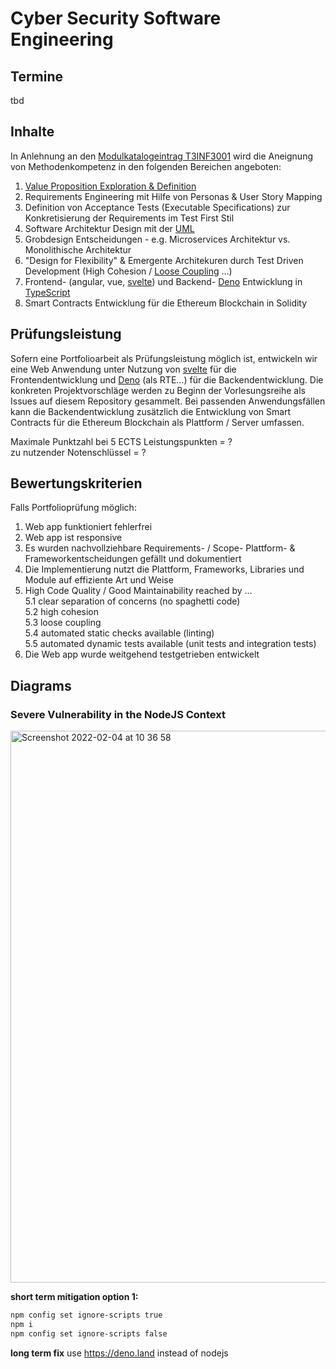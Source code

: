 # Cyber Security Software Engineering

## Termine
tbd

## Inhalte
In Anlehnung an den [Modulkatalogeintrag T3INF3001](https://github.com/michael-spengler/cyber-security-software-engineering/blob/main/Screenshot%202021-10-17%20at%2016.06.50.png) wird die Aneignung von Methodenkompetenz in den folgenden Bereichen angeboten:   
1. [Value Proposition Exploration & Definition](https://www.youtube.com/watch?v=ReM1uqmVfP0)    
2. Requirements Engineering mit Hilfe von Personas & User Story Mapping    
3. Definition von Acceptance Tests (Executable Specifications) zur Konkretisierung der Requirements im Test First Stil  
4. Software Architektur Design mit der [UML](https://staruml.io/)  
5. Grobdesign Entscheidungen - e.g. Microservices Architektur vs. Monolithische Architektur     
6. "Design for Flexibility" & Emergente Architekuren durch Test Driven Development (High Cohesion / [Loose Coupling](http://xunitpatterns.com/Test%20Double.html) ...)   
7. Frontend- (angular, vue, [svelte](https://svelte.dev/)) und Backend- [Deno](https://deno.land) Entwicklung in [TypeScript](https://www.typescriptlang.org/)  
8. Smart Contracts Entwicklung für die Ethereum Blockchain in Solidity  

## Prüfungsleistung
Sofern eine Portfolioarbeit als Prüfungsleistung möglich ist, entwickeln wir eine Web Anwendung unter Nutzung von [svelte](https://svelte.dev/) für die Frontendentwicklung und [Deno](https://deno.land) (als RTE...) für die Backendentwicklung. Die konkreten Projektvorschläge werden zu Beginn der Vorlesungsreihe als Issues auf diesem Repository gesammelt. Bei passenden Anwendungsfällen kann die Backendentwicklung zusätzlich die Entwicklung von Smart Contracts für die Ethereum Blockchain als Plattform / Server umfassen.   

Maximale Punktzahl bei 5 ECTS Leistungspunkten = ?   
zu nutzender Notenschlüssel = ?

## Bewertungskriterien 
Falls Portfolioprüfung möglich:  
1. Web app funktioniert fehlerfrei  
2. Web app ist responsive  
3. Es wurden nachvollziehbare Requirements- / Scope- Plattform- & Frameworkentscheidungen gefällt und dokumentiert  
4. Die Implementierung nutzt die Plattform, Frameworks, Libraries und Module auf effiziente Art und Weise   
5. High Code Quality / Good Maintainability reached by ...    
5.1 clear separation of concerns (no spaghetti code)   
5.2 high cohesion   
5.3 loose coupling   
5.4 automated static checks available (linting)   
5.5 automated dynamic tests available (unit tests and integration tests)     
6. Die Web app wurde weitgehend testgetrieben entwickelt 


## Diagrams
### Severe Vulnerability in the NodeJS Context
<img width="883" alt="Screenshot 2022-02-04 at 10 36 58" src="https://user-images.githubusercontent.com/43786652/152506245-6e341ada-54ff-47f3-b15a-6802628885d0.png">

**short term mitigation option 1:**  
```sh
npm config set ignore-scripts true  
npm i  
npm config set ignore-scripts false  
```


**long term fix**
use https://deno.land instead of nodejs



